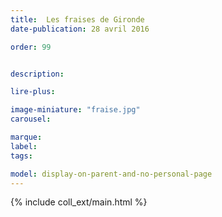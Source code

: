 ```yaml
---
title:  Les fraises de Gironde
date-publication: 28 avril 2016

order: 99


description: 

lire-plus: 

image-miniature: "fraise.jpg"
carousel: 

marque:
label: 
tags: 

model: display-on-parent-and-no-personal-page
---
```


<!-- ******************************** -->
<!-- **** intro rayon **** -->



<!-- **** fin intro rayon ********* -->
<!-- ****************************** -->
<!--fin-excerpt-->

{% include coll_ext/main.html %}




